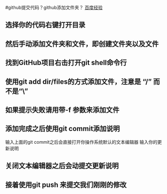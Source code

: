 #github提交代码？github添加文件夹？
[百度经验](http://jingyan.baidu.com/article/67508eb4d0aae39cca1ce4a2.html)

## 选择你的代码右键打开目录

## 然后手动添加文件夹和文件，即创建文件夹以及文件

## 找到GitHub项目右击打开git shell命令行

## 使用git add dir/files的方式添加文件，注意是 “/” 而不是“\”

## 如果提示失败请用带-f 参数来添加文件

## 添加完成之后使用git commit添加说明
   输入上面的git commit之后会直接打开你操作系统默认的文本编辑器
输入你的更新说明

## 关闭文本编辑器之后会动提交更新说明

## 接着使用git push 来提交我们刚刚的修改


